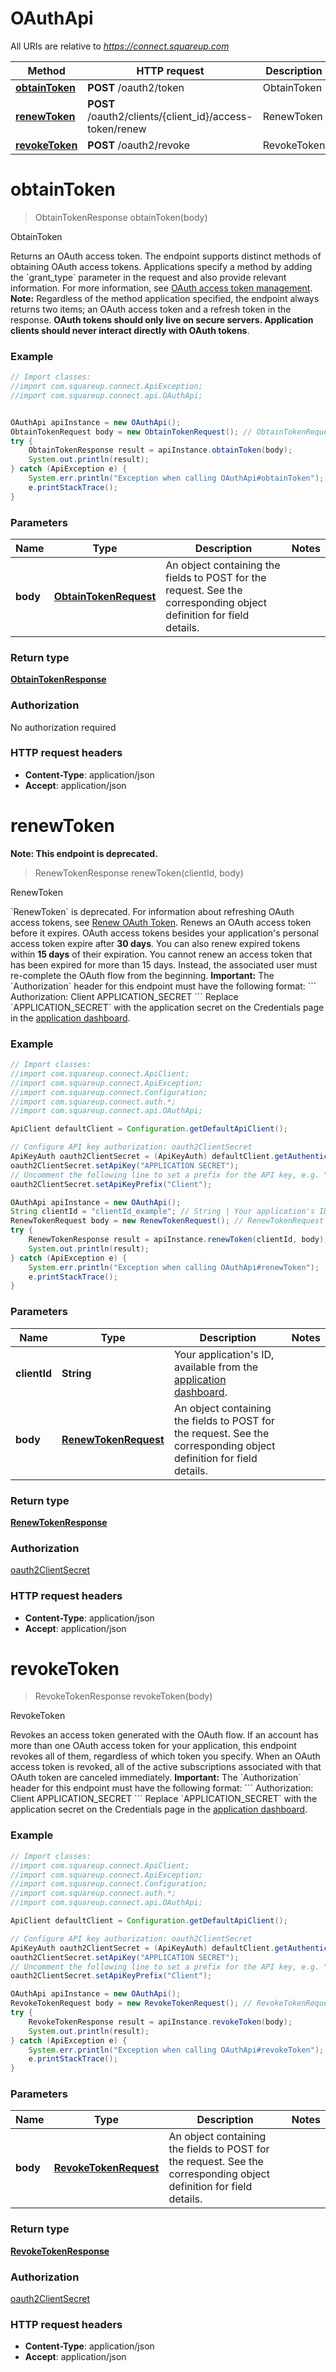 # OAuthApi

All URIs are relative to *https://connect.squareup.com*

Method | HTTP request | Description
------------- | ------------- | -------------
[**obtainToken**](OAuthApi.md#obtainToken) | **POST** /oauth2/token | ObtainToken
[**renewToken**](OAuthApi.md#renewToken) | **POST** /oauth2/clients/{client_id}/access-token/renew | RenewToken
[**revokeToken**](OAuthApi.md#revokeToken) | **POST** /oauth2/revoke | RevokeToken


<a name="obtainToken"></a>
# **obtainToken**
> ObtainTokenResponse obtainToken(body)

ObtainToken

Returns an OAuth access token.   The endpoint supports distinct methods of obtaining OAuth access tokens.  Applications specify a method by adding the &#x60;grant_type&#x60; parameter  in the request and also provide relevant information.  For more information, see [OAuth access token management](/authz/oauth/how-it-works#oauth-access-token-management).   __Note:__ Regardless of the method application specified, the endpoint always returns two items; an OAuth access token and  a refresh token in the response.   __OAuth tokens should only live on secure servers. Application clients should never interact directly with OAuth tokens__.

### Example
```java
// Import classes:
//import com.squareup.connect.ApiException;
//import com.squareup.connect.api.OAuthApi;


OAuthApi apiInstance = new OAuthApi();
ObtainTokenRequest body = new ObtainTokenRequest(); // ObtainTokenRequest | An object containing the fields to POST for the request.  See the corresponding object definition for field details.
try {
    ObtainTokenResponse result = apiInstance.obtainToken(body);
    System.out.println(result);
} catch (ApiException e) {
    System.err.println("Exception when calling OAuthApi#obtainToken");
    e.printStackTrace();
}
```

### Parameters

Name | Type | Description  | Notes
------------- | ------------- | ------------- | -------------
 **body** | [**ObtainTokenRequest**](ObtainTokenRequest.md)| An object containing the fields to POST for the request.  See the corresponding object definition for field details. |

### Return type

[**ObtainTokenResponse**](ObtainTokenResponse.md)

### Authorization

No authorization required

### HTTP request headers

 - **Content-Type**: application/json
 - **Accept**: application/json

<a name="renewToken"></a>
# **renewToken**
**Note: This endpoint is deprecated.**
> RenewTokenResponse renewToken(clientId, body)

RenewToken

&#x60;RenewToken&#x60; is deprecated. For information about refreshing OAuth access tokens, see  [Renew OAuth Token](https://developer.squareup.com/docs/oauth-api/cookbook/renew-oauth-tokens).   Renews an OAuth access token before it expires.  OAuth access tokens besides your application&#39;s personal access token expire after __30 days__. You can also renew expired tokens within __15 days__ of their expiration. You cannot renew an access token that has been expired for more than 15 days. Instead, the associated user must re-complete the OAuth flow from the beginning.  __Important:__ The &#x60;Authorization&#x60; header for this endpoint must have the following format:  &#x60;&#x60;&#x60; Authorization: Client APPLICATION_SECRET &#x60;&#x60;&#x60;  Replace &#x60;APPLICATION_SECRET&#x60; with the application secret on the Credentials page in the [application dashboard](https://connect.squareup.com/apps).

### Example
```java
// Import classes:
//import com.squareup.connect.ApiClient;
//import com.squareup.connect.ApiException;
//import com.squareup.connect.Configuration;
//import com.squareup.connect.auth.*;
//import com.squareup.connect.api.OAuthApi;

ApiClient defaultClient = Configuration.getDefaultApiClient();

// Configure API key authorization: oauth2ClientSecret
ApiKeyAuth oauth2ClientSecret = (ApiKeyAuth) defaultClient.getAuthentication("oauth2ClientSecret");
oauth2ClientSecret.setApiKey("APPLICATION SECRET");
// Uncomment the following line to set a prefix for the API key, e.g. "Token" (defaults to null)
oauth2ClientSecret.setApiKeyPrefix("Client");

OAuthApi apiInstance = new OAuthApi();
String clientId = "clientId_example"; // String | Your application's ID, available from the [application dashboard](https://connect.squareup.com/apps).
RenewTokenRequest body = new RenewTokenRequest(); // RenewTokenRequest | An object containing the fields to POST for the request.  See the corresponding object definition for field details.
try {
    RenewTokenResponse result = apiInstance.renewToken(clientId, body);
    System.out.println(result);
} catch (ApiException e) {
    System.err.println("Exception when calling OAuthApi#renewToken");
    e.printStackTrace();
}
```

### Parameters

Name | Type | Description  | Notes
------------- | ------------- | ------------- | -------------
 **clientId** | **String**| Your application&#39;s ID, available from the [application dashboard](https://connect.squareup.com/apps). |
 **body** | [**RenewTokenRequest**](RenewTokenRequest.md)| An object containing the fields to POST for the request.  See the corresponding object definition for field details. |

### Return type

[**RenewTokenResponse**](RenewTokenResponse.md)

### Authorization

[oauth2ClientSecret](../README.md#oauth2ClientSecret)

### HTTP request headers

 - **Content-Type**: application/json
 - **Accept**: application/json

<a name="revokeToken"></a>
# **revokeToken**
> RevokeTokenResponse revokeToken(body)

RevokeToken

Revokes an access token generated with the OAuth flow.  If an account has more than one OAuth access token for your application, this endpoint revokes all of them, regardless of which token you specify. When an OAuth access token is revoked, all of the active subscriptions associated with that OAuth token are canceled immediately.  __Important:__ The &#x60;Authorization&#x60; header for this endpoint must have the following format:  &#x60;&#x60;&#x60; Authorization: Client APPLICATION_SECRET &#x60;&#x60;&#x60;  Replace &#x60;APPLICATION_SECRET&#x60; with the application secret on the Credentials page in the [application dashboard](https://connect.squareup.com/apps).

### Example
```java
// Import classes:
//import com.squareup.connect.ApiClient;
//import com.squareup.connect.ApiException;
//import com.squareup.connect.Configuration;
//import com.squareup.connect.auth.*;
//import com.squareup.connect.api.OAuthApi;

ApiClient defaultClient = Configuration.getDefaultApiClient();

// Configure API key authorization: oauth2ClientSecret
ApiKeyAuth oauth2ClientSecret = (ApiKeyAuth) defaultClient.getAuthentication("oauth2ClientSecret");
oauth2ClientSecret.setApiKey("APPLICATION SECRET");
// Uncomment the following line to set a prefix for the API key, e.g. "Token" (defaults to null)
oauth2ClientSecret.setApiKeyPrefix("Client");

OAuthApi apiInstance = new OAuthApi();
RevokeTokenRequest body = new RevokeTokenRequest(); // RevokeTokenRequest | An object containing the fields to POST for the request.  See the corresponding object definition for field details.
try {
    RevokeTokenResponse result = apiInstance.revokeToken(body);
    System.out.println(result);
} catch (ApiException e) {
    System.err.println("Exception when calling OAuthApi#revokeToken");
    e.printStackTrace();
}
```

### Parameters

Name | Type | Description  | Notes
------------- | ------------- | ------------- | -------------
 **body** | [**RevokeTokenRequest**](RevokeTokenRequest.md)| An object containing the fields to POST for the request.  See the corresponding object definition for field details. |

### Return type

[**RevokeTokenResponse**](RevokeTokenResponse.md)

### Authorization

[oauth2ClientSecret](../README.md#oauth2ClientSecret)

### HTTP request headers

 - **Content-Type**: application/json
 - **Accept**: application/json

